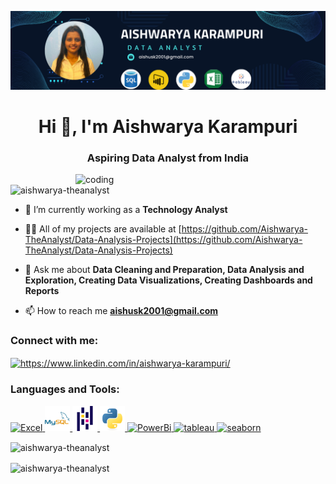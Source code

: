 ![logo](https://github.com/Aishwarya-TheAnalyst/Aishwarya-TheAnalyst/blob/main/Github%20Background%20image.png)
<h1 align="center">Hi 👋, I'm Aishwarya Karampuri</h1>
<h3 align="center">Aspiring Data Analyst from India</h3>


<img align="right" alt="coding" width="400" src="https://user-images.githubusercontent.com/59734313/157189039-c09b3e38-9f42-42c0-ab54-14f1574190a7.gif">

<p align="left"> <img src="https://komarev.com/ghpvc/?username=aishwarya-theanalyst&label=Profile%20views&color=0e75b6&style=flat" alt="aishwarya-theanalyst" /> </p>

- 🔭 I’m currently working as a **Technology Analyst** 

- 👨‍💻 All of my projects are available at [https://github.com/Aishwarya-TheAnalyst/Data-Analysis-Projects](https://github.com/Aishwarya-TheAnalyst/Data-Analysis-Projects)

- 💬 Ask me about **Data Cleaning and Preparation, Data Analysis and Exploration, Creating Data Visualizations, Creating Dashboards and Reports**

- 📫 How to reach me **aishusk2001@gmail.com**

<h3 align="left">Connect with me:</h3>
<p align="left">
<a href="https://linkedin.com/in/https://www.linkedin.com/in/aishwarya-karampuri/" target="blank"><img align="center" src="https://raw.githubusercontent.com/rahuldkjain/github-profile-readme-generator/master/src/images/icons/Social/linked-in-alt.svg" alt="https://www.linkedin.com/in/aishwarya-karampuri/" height="30" width="40" /></a>
</p>

<h3 align="left">Languages and Tools:</h3>
<p align="left">
<a href="https://www.w3.org/html/" target="_blank" rel="noreferrer"> <img src="https://www.kindpng.com/picc/m/133-1335602_excel-logo-transparent-background-hd-png-download.png" alt="Excel" width="40" height="40"/> </a> 
<a href="https://www.mysql.com/" target="_blank" rel="noreferrer"> <img src="https://raw.githubusercontent.com/devicons/devicon/master/icons/mysql/mysql-original-wordmark.svg" alt="Mysql" width="40" height="40"/> </a> 
<a href="https://pandas.pydata.org/" target="_blank" rel="noreferrer"> <img src="https://raw.githubusercontent.com/devicons/devicon/2ae2a900d2f041da66e950e4d48052658d850630/icons/pandas/pandas-original.svg" alt="pandas" width="40" height="40"/> </a> 
<a href="https://www.python.org" target="_blank" rel="noreferrer"> <img src="https://raw.githubusercontent.com/devicons/devicon/master/icons/python/python-original.svg" alt="python" width="40" height="40"/> </a> 
<a href="https://pytorch.org/" target="_blank" rel="noreferrer"> <img src="https://e7.pngegg.com/pngimages/252/727/png-clipart-power-bi-business-intelligence-microsoft-analytics-microsoft-text-rectangle-thumbnail.png" alt="PowerBi" width="40" height="40"/> </a>
<a href="https://seaborn.pydata.org/" target="_blank" rel="noreferrer"> <img src="https://cdn.iconscout.com/icon/free/png-256/free-tableau-5376637-4489897.png" alt="tableau" width="40" height="40"/> </a>
  <a href="https://seaborn.pydata.org/" target="_blank" rel="noreferrer"> <img src="https://seaborn.pydata.org/_images/logo-mark-lightbg.svg" alt="seaborn" width="40" height="40"/> </a> </p>

<p><img align="center" src="https://github-readme-stats.vercel.app/api/top-langs?username=aishwarya-theanalyst&show_icons=true&locale=en&layout=compact" alt="aishwarya-theanalyst" /></p>

<p><img align="center" src="https://github-readme-streak-stats.herokuapp.com/?user=aishwarya-theanalyst&" alt="aishwarya-theanalyst" /></p>
